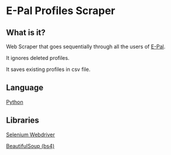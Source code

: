 # E-Pal Profiles Scraper
## What is it?
Web Scraper that goes sequentially through all the users of [E-Pal](https://www.epal.gg/).

It ignores deleted profiles.

It saves existing profiles in csv file.

## Language
[Python](https://www.python.org/)

## Libraries
[Selenium Webdriver](https://selenium-python.readthedocs.io/index.html)

[BeautifulSoup (bs4)](https://www.crummy.com/software/BeautifulSoup/bs4/doc)

